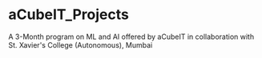 # aCubeIT_Projects
A 3-Month program on ML and AI offered by aCubeIT in collaboration with St. Xavier's College (Autonomous), Mumbai
